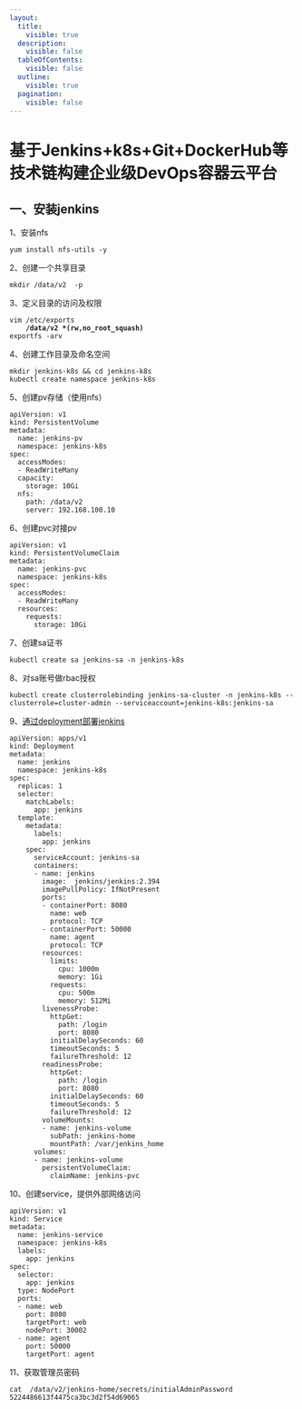 ```yaml
---
layout:
  title:
    visible: true
  description:
    visible: false
  tableOfContents:
    visible: false
  outline:
    visible: true
  pagination:
    visible: false
---
```


# 基于Jenkins+k8s+Git+DockerHub等技术链构建企业级DevOps容器云平台

## 一、安装jenkins

1、安装nfs

```
yum install nfs-utils -y
```

2、创建一个共享目录

```
mkdir /data/v2  -p
```

3、定义目录的访问及权限

<pre><code>vim /etc/exports
<strong>    /data/v2 *(rw,no_root_squash)
</strong>exportfs -arv
</code></pre>

4、创建工作目录及命名空间

```
mkdir jenkins-k8s && cd jenkins-k8s
kubectl create namespace jenkins-k8s
```

5、创建pv存储（使用nfs）

```
apiVersion: v1
kind: PersistentVolume
metadata:
  name: jenkins-pv
  namespace: jenkins-k8s
spec:
  accessModes:
  - ReadWriteMany
  capacity:
    storage: 10Gi
  nfs:
    path: /data/v2
    server: 192.168.100.10
```

6、创建pvc对接pv

```
apiVersion: v1
kind: PersistentVolumeClaim
metadata:
  name: jenkins-pvc
  namespace: jenkins-k8s
spec:
  accessModes:
  - ReadWriteMany
  resources:
    requests:
      storage: 10Gi
```

7、创建sa证书

```
kubectl create sa jenkins-sa -n jenkins-k8s
```

8、对sa账号做rbac授权

```
kubectl create clusterrolebinding jenkins-sa-cluster -n jenkins-k8s --clusterrole=cluster-admin --serviceaccount=jenkins-k8s:jenkins-sa
```

9、[通过deployment部署jenkins](jenkins-yi-zhi-chu-yu-crashloopbackoff-zhuang-tai.md)

```
apiVersion: apps/v1
kind: Deployment
metadata:
  name: jenkins
  namespace: jenkins-k8s
spec:
  replicas: 1
  selector:
    matchLabels:
      app: jenkins
  template:
    metadata:
      labels:
        app: jenkins
    spec:
      serviceAccount: jenkins-sa
      containers:
      - name: jenkins
        image:  jenkins/jenkins:2.394
        imagePullPolicy: IfNotPresent
        ports:
        - containerPort: 8080
          name: web
          protocol: TCP
        - containerPort: 50000
          name: agent
          protocol: TCP
        resources:
          limits:
            cpu: 1000m
            memory: 1Gi
          requests:
            cpu: 500m
            memory: 512Mi
        livenessProbe:
          httpGet:
            path: /login
            port: 8080
          initialDelaySeconds: 60
          timeoutSeconds: 5
          failureThreshold: 12
        readinessProbe:
          httpGet:
            path: /login
            port: 8080
          initialDelaySeconds: 60
          timeoutSeconds: 5
          failureThreshold: 12
        volumeMounts:
        - name: jenkins-volume
          subPath: jenkins-home
          mountPath: /var/jenkins_home
      volumes:
      - name: jenkins-volume
        persistentVolumeClaim:
          claimName: jenkins-pvc
```

10、创建service，提供外部网络访问

```
apiVersion: v1
kind: Service
metadata:
  name: jenkins-service
  namespace: jenkins-k8s
  labels:
    app: jenkins
spec:
  selector:
    app: jenkins
  type: NodePort
  ports:
  - name: web
    port: 8080
    targetPort: web
    nodePort: 30002
  - name: agent
    port: 50000
    targetPort: agent
```

11、获取管理员密码

```
cat  /data/v2/jenkins-home/secrets/initialAdminPassword
5224486613f4475ca3bc3d2f54d69065
```

